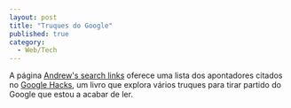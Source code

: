 ```yaml
---
layout: post
title: "Truques do Google"
published: true
category:
  - Web/Tech
---
```

A página <a title="Andrew's search links" href="http://www.aduni.org/~abangert/links/index.php?view=search">Andrew's search links</a> oferece uma lista dos apontadores citados no <a href="http://www.oreilly.com/catalog/googlehks/">Google Hacks</a>, um livro que explora vários truques para tirar partido do Google que estou a acabar de ler. 



